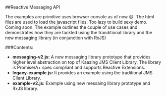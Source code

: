 ##Reactive Messaging API

The examples are primitive uses browser console as of now :smile:.
The html files are used to load the javascript files. Too lazy to build sexy demo. Coming soon.
The example outlines the couple of use cases and demonstrates how they are tackled using the tranditional library and the new messaging library (in conjunction with RxJS)

###Contents:

- **messaging-v2.js:** A new messaging library prototype that provides higher level abstraction on top of Kaazing JMS Client Library. The library is Promise/A+ spec compliant and supports Reactive Extensions.
- **legacy-example.js:** It provides an example using the traditional JMS Client Library.
- **example-v2.js:** Example using new messaing library prototype and RxJS library.

